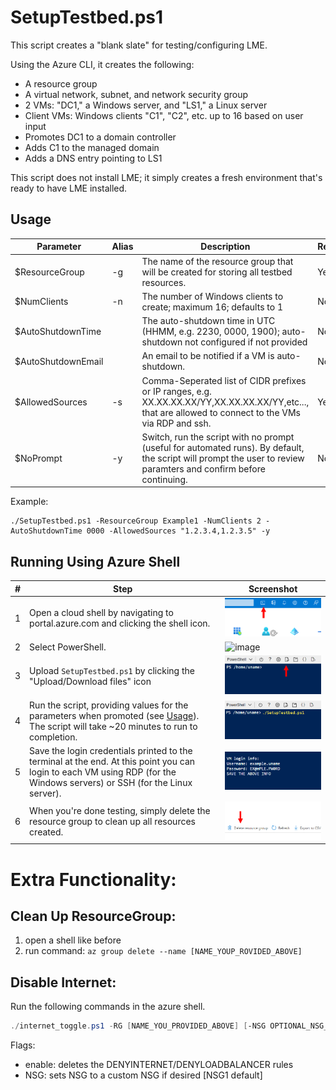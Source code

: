 # SetupTestbed.ps1
This script creates a "blank slate" for testing/configuring LME.

Using the Azure CLI, it creates the following:
- A resource group
- A virtual network, subnet, and network security group
- 2 VMs: "DC1," a Windows server, and "LS1," a Linux server
- Client VMs: Windows clients "C1", "C2", etc. up to 16 based on user input 
- Promotes DC1 to a domain controller
- Adds C1 to the managed domain
- Adds a DNS entry pointing to LS1

This script does not install LME; it simply creates a fresh environment that's ready to have LME installed.

## Usage
| **Parameter**          | **Alias** | **Description**                                                                        | **Required**                          |
|------------------------|-----------|----------------------------------------------------------------------------------------|---------------------------------------|
| $ResourceGroup         | -g | The name of the resource group that will be created for storing all testbed resources. | Yes                                   |
| $NumClients            | -n | The number of Windows clients to create; maximum 16; defaults to 1                                    | No                                   |
| $AutoShutdownTime      | | The auto-shutdown time in UTC (HHMM, e.g. 2230, 0000, 1900); auto-shutdown not configured if not provided                            | No |
| $AutoShutdownEmail     | | An email to be notified if a VM is auto-shutdown.                                      | No                                    |
| $AllowedSources       | -s | Comma-Seperated list of CIDR prefixes or IP ranges, e.g. XX.XX.XX.XX/YY,XX.XX.XX.XX/YY,etc..., that are allowed to connect to the VMs via RDP and ssh.                                      | Yes                                    |
| $NoPrompt | -y | Switch, run the script with no prompt (useful for automated runs). By default, the script will prompt the user to review paramters and confirm before continuing. | No |

Example:
```
./SetupTestbed.ps1 -ResourceGroup Example1 -NumClients 2 -AutoShutdownTime 0000 -AllowedSources "1.2.3.4,1.2.3.5" -y
```

## Running Using Azure Shell
| **#** | **Step**                                                                                                                                                                 | **Screenshot**                                        |
|-------|--------------------------------------------------------------------------------------------------------------------------------------------------------------------------|-------------------------------------------------------|
| 1     | Open a cloud shell by navigating to portal.azure.com and clicking the shell icon.                                                                                        | ![image](/docs/imgs/testing-screenshots/shell.png)    |
| 2     | Select PowerShell.                                                                                                                                                       | ![image](/docs/imgs/testing-secreenshots/shell2.png)  |
| 3     | Upload `SetupTestbed.ps1` by clicking the "Upload/Download files" icon                                                                                                   | ![image](/docs/imgs/testing-screenshots/shell3.png)   |
| 4     | Run the script, providing values for the parameters when promoted (see [Usage](#usage)). The script will take ~20 minutes to run to completion.                          | ![image](/docs/imgs/testing-screenshots/shell4.png)  |
| 5     | Save the login credentials printed to the terminal at the end. At this point you can login to each VM using RDP (for the Windows servers) or SSH (for the Linux server). | ![image](/docs/imgs/testing-screenshots/shell5.png)                                           |
| 6     | When you're done testing, simply delete the resource group to clean up all resources created.                                                                            | ![image](/docs/imgs/testing-screenshots/delete.png)                                           |

# Extra Functionality:
 
## Clean Up ResourceGroup: 

1. open a shell like before 
2. run command: `az group delete --name [NAME_YOUP_ROVIDED_ABOVE]`

## Disable Internet: 
Run the following commands in the azure shell.  

```powershell
./internet_toggle.ps1 -RG [NAME_YOU_PROVIDED_ABOVE] [-NSG OPTIONAL_NSG_GROUP] [-enable]
```

Flags:
  - enable: deletes the DENYINTERNET/DENYLOADBALANCER rules
  - NSG: sets NSG to a custom NSG if desired [NSG1 default]

